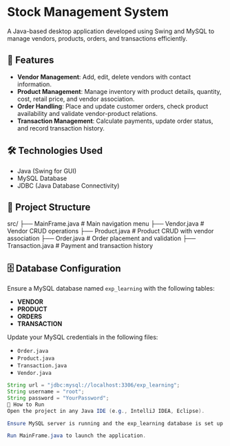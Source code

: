 # Stock Management System

A Java-based desktop application developed using Swing and MySQL to manage vendors, products, orders, and transactions efficiently.

## 🧩 Features

- **Vendor Management**: Add, edit, delete vendors with contact information.
- **Product Management**: Manage inventory with product details, quantity, cost, retail price, and vendor association.
- **Order Handling**: Place and update customer orders, check product availability and validate vendor-product relations.
- **Transaction Management**: Calculate payments, update order status, and record transaction history.

## 🛠️ Technologies Used

- Java (Swing for GUI)
- MySQL Database
- JDBC (Java Database Connectivity)

## 📁 Project Structure
src/ ├── MainFrame.java # Main navigation menu ├── Vendor.java # Vendor CRUD operations ├── Product.java # Product CRUD with vendor association ├── Order.java # Order placement and validation ├── Transaction.java # Payment and transaction history

## 🗄️ Database Configuration

Ensure a MySQL database named `exp_learning` with the following tables:

- **VENDOR**
- **PRODUCT**
- **ORDERS**
- **TRANSACTION**

Update your MySQL credentials in the following files:
- `Order.java`
- `Product.java`
- `Transaction.java`
- `Vendor.java`

```java
String url = "jdbc:mysql://localhost:3306/exp_learning";
String username = "root";
String password = "YourPassword";
🚀 How to Run
Open the project in any Java IDE (e.g., IntelliJ IDEA, Eclipse).

Ensure MySQL server is running and the exp_learning database is set up.

Run MainFrame.java to launch the application.
